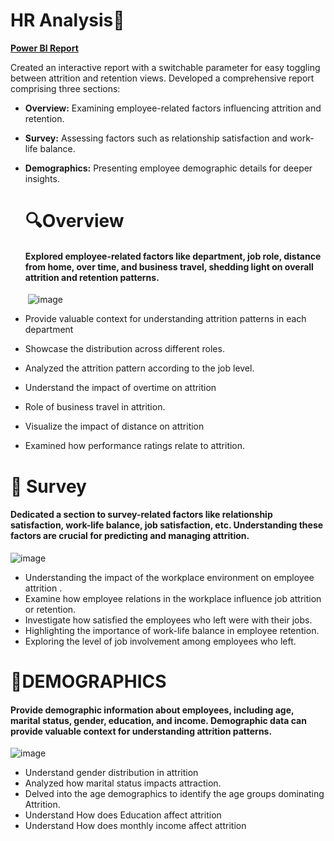 # HR Analysis📶 
[**Power BI  Report**](https://app.powerbi.com/view?r=eyJrIjoiYWYwNWVkZjktOTAwMC00MjNjLTllYzktZDg1NzdiODg2ZmQ2IiwidCI6IjkyZGI5MDhjLWFjZGItNGEwOC1iOTdhLWZiYjE1NjI2NDY1MiJ9)


Created an interactive report with a switchable parameter for easy toggling between attrition and retention views. Developed a comprehensive report comprising three sections:

- **Overview:** Examining employee-related factors influencing attrition and retention.

- **Survey:** Assessing factors such as relationship satisfaction and work-life balance.

- **Demographics:** Presenting employee demographic details for deeper insights.

  # 🔍Overview

  #### Explored employee-related factors like department, job role, distance from home, over time, and business travel, shedding light on overall attrition and retention patterns.
  ‎
  ![image](https://media.licdn.com/dms/image/D5622AQFfVmA1Bzhq9g/feedshare-shrink_2048_1536/0/1700213877180?e=1722470400&v=beta&t=R0JnfsXKNFe88Cbu7E0UgrRjuLLseDZYwDg9vvlbb8o)



- Provide valuable context for understanding attrition patterns in each department 
- Showcase the distribution across different roles.
- Analyzed the attrition pattern according to the job level. 
- Understand the impact of overtime on attrition
- Role of business travel in attrition.
- Visualize the impact of distance on attrition
- Examined how performance ratings relate to attrition.

# 📝 Survey 
#### Dedicated a section to survey-related factors like relationship satisfaction, work-life balance, job satisfaction, etc. Understanding these factors are crucial for predicting and managing attrition.


![image](https://media.licdn.com/dms/image/D5622AQHsiKgpyM29ZQ/feedshare-shrink_2048_1536/0/1700213876970?e=1722470400&v=beta&t=boNchMKF8rERK2oAdOPKcj_oY18A0z77D-zLBzPMrz8)
- Understanding the impact of the workplace environment on employee attrition .
- Examine how employee relations in the workplace influence job attrition or retention.
- Investigate how satisfied the employees who left were with their jobs.
- Highlighting the importance of work-life balance in employee retention.
- Exploring the level of job involvement among employees who left.

# 🚻DEMOGRAPHICS

#### Provide demographic information about employees, including age, marital status, gender, education, and income. Demographic data can provide valuable context for understanding attrition patterns.

![image](https://media.licdn.com/dms/image/D5622AQHsiKgpyM29ZQ/feedshare-shrink_2048_1536/0/1700213876970?e=1722470400&v=beta&t=boNchMKF8rERK2oAdOPKcj_oY18A0z77D-zLBzPMrz8)

- Understand gender distribution in attrition
- Analyzed how marital status impacts attraction.
- Delved into the age demographics to identify the age groups dominating Attrition.
- Understand How does Education affect attrition
- Understand How does monthly income affect attrition
